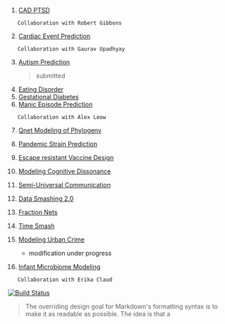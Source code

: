 1. [CAD PTSD](https://github.com/zeroknowledgediscovery/pub_ptsd_)
```
   Collaboration with Robert Gibbons
```
 
2. [Cardiac Event Prediction](https://github.com/zeroknowledgediscovery/pub_cardiac_ )
```
   Collaboration with Gaurav Upadhyay
```

3. [Autism Prediction](https://github.com/zeroknowledgediscovery/pub_autism_)
    > submitted
4. [Eating Disorder](https://github.com/zeroknowledgediscovery/pub_eating_dis_)
5. [Gestational Diabetes](https://github.com/zeroknowledgediscovery/pub_gest_diab_ )
6. [Manic Episode Prediction](https://github.com/zeroknowledgediscovery/pub_manic_)
```
   Collaboration with Alex Leow
```


7. [Qnet Modeling of Phylogeny](https://github.com/zeroknowledgediscovery/pub_pan_one_ )
8. [Pandemic Strain Prediction](https://github.com/zeroknowledgediscovery/pub_pan_two_)
9. [Escape resistant Vaccine Design]()
10. [Modeling Cognitive Dissonance](https://github.com/zeroknowledgediscovery/pub_cogdis_)

11. [Semi-Universal Communication](https://github.com/zeroknowledgediscovery/pub_ucomm_)
12. [Data Smashing 2.0](https://github.com/zeroknowledgediscovery/pub_ds2_)
13. [Fraction Nets](https://github.com/zeroknowledgediscovery/pub_nncomput_ )

14. [Time Smash](https://github.com/zeroknowledgediscovery/pub_tsmash_)
15. [Modeling Urban Crime](https://github.com/zeroknowledgediscovery/pub_crime_)
    + modification under progress

16. [Infant Microbiome Modeling](https://github.com/zeroknowledgediscovery/pub_mubiome_)
```
   Collaboration with Erika Claud
```

[![Build Status](https://travis-ci.org/joemccann/dillinger.svg?branch=master)](https://travis-ci.org/joemccann/dillinger)


> The overriding design goal for Markdown's
> formatting syntax is to make it as readable
> as possible. The idea is that a
